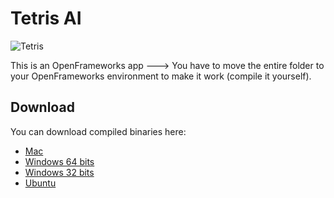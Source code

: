 # Tetris AI

![Tetris](https://j.gifs.com/mQG1zA.gif)

This is an OpenFrameworks app ---> You have to move the entire folder to your OpenFrameworks environment to make it work (compile it yourself).

## Download
You can download compiled binaries here:

- [Mac](https://github.com/MrRobb/Artificial-Intelligence/releases/download/Tetris_v1.3/Tetris.app.MacOSX.zip)
- [Windows 64 bits](https://github.com/MrRobb/Artificial-Intelligence/releases/download/Tetris_v1.3/Tetris.Windows.64.zip)
- [Windows 32 bits](https://github.com/MrRobb/Artificial-Intelligence/releases/download/Tetris_v1.3/Tetris.Windows.32.zip)
- [Ubuntu](https://github.com/MrRobb/Artificial-Intelligence/releases/download/Tetris_v1.3/Tetris.Ubuntu.16.04.16.zip)

